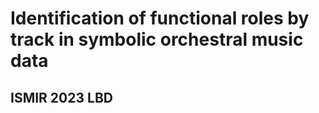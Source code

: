 # Identification of functional roles by track in symbolic orchestral music data
## ISMIR 2023 LBD


